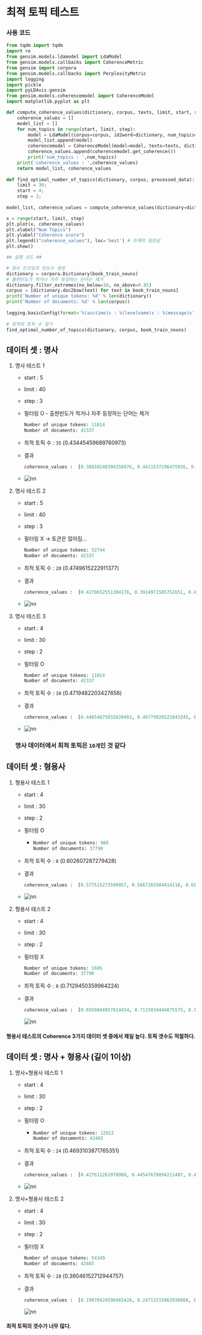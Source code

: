 # 최적 토픽 테스트

### 사용 코드  

```python
from tqdm import tqdm 
import re 
from gensim.models.ldamodel import LdaModel 
from gensim.models.callbacks import CoherenceMetric 
from gensim import corpora 
from gensim.models.callbacks import PerplexityMetric 
import logging 
import pickle 
import pyLDAvis.gensim 
from gensim.models.coherencemodel import CoherenceModel 
import matplotlib.pyplot as plt 

def compute_coherence_values(dictionary, corpus, texts, limit, start, step): 
    coherence_values = [] 
    model_list = [] 
    for num_topics in range(start, limit, step): 
        model = LdaModel(corpus=corpus, id2word=dictionary, num_topics=num_topics) 
        model_list.append(model) 
        coherencemodel = CoherenceModel(model=model, texts=texts, dictionary=dictionary, coherence='c_v') 
        coherence_values.append(coherencemodel.get_coherence())
        print('num_topics : ',num_topics)
    print('coherence_values : ',coherence_values)
    return model_list, coherence_values 
    
def find_optimal_number_of_topics(dictionary, corpus, processed_data): 
    limit = 30;
    start = 4; 
    step = 2; 
    
model_list, coherence_values = compute_coherence_values(dictionary=dictionary, corpus=corpus, texts=processed_data, start=start, limit=limit, step=step) 

x = range(start, limit, step) 
plt.plot(x, coherence_values) 
plt.xlabel("Num Topics") 
plt.ylabel("Coherence score") 
plt.legend(("coherence_values"), loc='best') # 주제의 일관성
plt.show() 
```
```python
## 실행 코드 ##

# 정수 인코딩과 빈도수 생성 
dictionary = corpora.Dictionary(book_train_nouns) 
# 출현빈도가 적거나 자주 등장하는 단어는 제거 
dictionary.filter_extremes(no_below=10, no_above=0.05) 
corpus = [dictionary.doc2bow(text) for text in book_train_nouns]
print('Number of unique tokens: %d' % len(dictionary)) 
print('Number of documents: %d' % len(corpus)) 
     
logging.basicConfig(format='%(asctime)s : %(levelname)s : %(message)s', level=logging.INFO) 
     
# 최적의 토픽 수 찾기 
find_optimal_number_of_topics(dictionary, corpus, book_train_nouns)

```



## 데이터 셋  : 명사

1. 명사 테스트 1

   * start : 5

   * limit : 40

   * step : 3

   * 필터링 O -  출현빈도가 적거나 자주 등장하는 단어는 제거 

     ```python
     Number of unique tokens: 11814
     Number of documents: 42337
     ```

   * 최적 토픽 수  : `35` (0.43445459689760973)

   * 결과

     ```python
     coherence_values :  [0.38810248394358976, 0.4411537296475936, 0.45515331919757074, 0.4528575031558801, 0.44971625956060984, 0.4749615222911377, 0.40991808070316443, 0.45882209037141397, 0.4482073858921735, 0.4441715494589151, 0.4572752310519807, 0.44660374909936335]
     ```

   * ![nn](./img/TopicTest_start5_step3_max38_filteringO.png)



2. 명사 테스트 2

   * start : 5

   * limit : 40

   * step : 3

   * 필터링 X -> 토큰은 많아짐...

     ```python
     Number of unique tokens: 52744
     Number of documents: 42337
     ```

   * 최적 토픽 수  : `20` (0.4749615222911377)

   * 결과

     ```python
     coherence_values :  [0.4270652551304176, 0.3924971585752651, 0.40393028685108495, 0.43153169905013505, 0.39877759205692814, 0.4125075703308897, 0.4075336974683363, 0.4200369298207293, 0.4073890433749906, 0.43216339594092595, 0.43445459689760973, 0.4010838864332929]
     ```

   * ![nn](img/TopicTest_start5_step3_max38_filteringX.png)

3. 명사 테스트 3

   * start : 4

   * limit : 30

   * step : 2

   * 필터링 O

     ```python
     Number of unique tokens: 11814
     Number of documents: 42337
     ```

   * 최적 토픽 수  : `10` (0.4719482203427656)

   * 결과 

     ```python
     coherence_values :  [0.44654675032620483, 0.46779928521843245, 0.47035592561324846, 0.4719482203427656, 0.46493869594154735, 0.4427643782477451, 0.41451357001271305, 0.4677259316551389, 0.45254496137583977, 0.46281230914659055, 0.4546724090111736, 0.4534856786993435, 0.41636390801521983]
     ```

   * ![nn](img/TopicTest_start4_step2_max30_filteringO.png)



	### 명사 데이터에서 최적 토픽은 `10개`인 것 같다



## 데이터 셋  : 형용사

 1. 형용사 테스트 1

    * start : 4

    * limit : 30

    * step : 2

    * 필터링 O

      * ```python
        Number of unique tokens: 988
        Number of documents: 37790
        ```

    * 최적 토픽 수  : `8` (0.602607287279428)

    * 결과 

      ```python
      coherence_values :  [0.577515273599057, 0.5667265504414116, 0.602607287279428, 0.5759165292118503, 0.5866446310124694, 0.5626399424189923, 0.536448324782405, 0.5268451807149964, 0.5226923050384469, 0.5044045140109469, 0.4974232550759461, 0.466543778885851, 0.4726046006771038]
      ```

    * ![nn](img/TopicTest_adj_start4_step2_max30_filteringO.png)

2. 형용사 테스트 2

   * start : 4

   * limit : 30

   * step : 2

   * 필터링 X

     ```python
     Number of unique tokens: 1605
     Number of documents: 37790
     ```

   * 최적 토픽 수  : `8` (0.7129450359964224)

   * 결과 

     ```python
     coherence_values :  [0.6950044957014434, 0.7115034444875575, 0.7129450359964224, 0.6992680739026352, 0.6919703363876599, 0.7001176240202247, 0.6939679578706369, 0.6788257665883044, 0.684072894387563, 0.6570909124960044, 0.6554764535179204, 0.6524773506399708, 0.6442708580013116]
     ```

     ![nn](img/TopicTest_adj_start4_step2_max30_filteringX.png)



#### 형용사 테스트의 Coherence 3가지 데이터 셋 중에서 제일 높다. 토픽 갯수도 적절하다.



## 데이터 셋  : 명사 + 형용사 (길이 1이상)

 1. 명사+형용사 테스트 1

    * start : 4

    * limit : 30

    * step : 2

    * 필터링 O

      * ```python
        Number of unique tokens: 12812
        Number of documents: 42465
        ```

    * 최적 토픽 수  : `24` (0.4693103871765351)

    * 결과 

      ```python
      coherence_values :  [0.427611263978068, 0.44547678894211407, 0.41562514865230754, 0.4487028404950806, 0.4063707761977278, 0.4058296394217458, 0.4430400222019587, 0.4349626234755797, 0.4443120521967422, 0.4365859994643184, 0.4693103871765351, 0.45060380399580746, 0.4501031270752332]
      ```

    * ![nn](img/TopicTest_nouns_adj_start4_step2_max30_filteringO.png)

2. 명사+형용사 테스트 2

   * start : 4

   * limit : 30

   * step : 2

   * 필터링 X

     ```python
     Number of unique tokens: 54349
     Number of documents: 42465
     ```

   * 최적 토픽 수  : `28` (0.36046152712944757)

   * 결과 

     ```python
     coherence_values :  [0.19970424598465428, 0.24713215862930868, 0.2787677488003875, 0.2994772671551724, 0.3028138036148036, 0.30315327475818726, 0.3223644161390871, 0.30532769741117544, 0.341949112722366, 0.31747683286849704, 0.3503520215339222, 0.34823892606848844, 0.36046152712944757]
     ```

     ![nn](img/TopicTest_nouns_adj_start4_step2_max30_filteringX.png)



#### 최적 토픽의 갯수가 너무 많다.